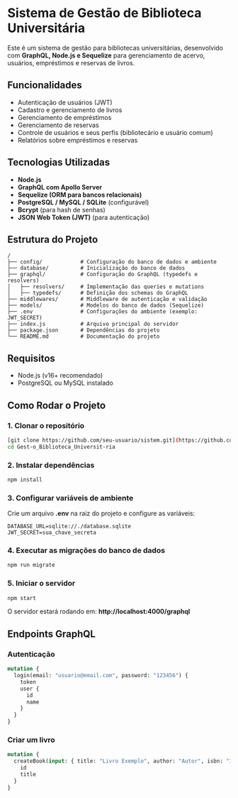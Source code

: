# Sistema de Gestão de Biblioteca Universitária

Este é um sistema de gestão para bibliotecas universitárias, desenvolvido com **GraphQL, Node.js e Sequelize** para gerenciamento de acervo, usuários, empréstimos e reservas de livros.

## Funcionalidades
- Autenticação de usuários (JWT)
- Cadastro e gerenciamento de livros
- Gerenciamento de empréstimos
- Gerenciamento de reservas
- Controle de usuários e seus perfis (bibliotecário e usuário comum)
- Relatórios sobre empréstimos e reservas

## Tecnologias Utilizadas
- **Node.js**
- **GraphQL com Apollo Server**
- **Sequelize (ORM para bancos relacionais)**
- **PostgreSQL / MySQL / SQLite** (configurável)
- **Bcrypt** (para hash de senhas)
- **JSON Web Token (JWT)** (para autenticação)

## Estrutura do Projeto

```
/
├── config/            # Configuração do banco de dados e ambiente
├── database/          # Inicialização do banco de dados
├── graphql/           # Configuração do GraphQL (typedefs e resolvers)
│   ├── resolvers/     # Implementação das queries e mutations
│   ├── typedefs/      # Definição dos schemas do GraphQL
├── middlewares/       # Middleware de autenticação e validação
├── models/            # Modelos do banco de dados (Sequelize)
├── .env               # Configurações do ambiente (exemplo: JWT_SECRET)
├── index.js           # Arquivo principal do servidor
├── package.json       # Dependências do projeto
└── README.md          # Documentação do projeto
```

## Requisitos
- Node.js (v16+ recomendado)
- PostgreSQL ou MySQL instalado

## Como Rodar o Projeto

### 1. Clonar o repositório
```sh
[git clone https://github.com/seu-usuario/sistem.git](https://github.com/Edmilson-999/Sistema_Gest-o_Biblioteca_Universit-ria.git)
cd Gest-o_Biblioteca_Universit-ria
```

### 2. Instalar dependências
```sh
npm install
```

### 3. Configurar variáveis de ambiente
Crie um arquivo **.env** na raiz do projeto e configure as variáveis:
```env
DATABASE_URL=sqlite://./database.sqlite
JWT_SECRET=sua_chave_secreta
```

### 4. Executar as migrações do banco de dados
```sh
npm run migrate
```

### 5. Iniciar o servidor
```sh
npm start
```
O servidor estará rodando em: **http://localhost:4000/graphql**

## Endpoints GraphQL

### Autenticação
```graphql
mutation {
  login(email: "usuario@email.com", password: "123456") {
    token
    user {
      id
      name
    }
  }
}
```

### Criar um livro
```graphql
mutation {
  createBook(input: { title: "Livro Exemplo", author: "Autor", isbn: "123456", copies: 5, category: "Tecnologia" }) {
    id
    title
  }
}
```


